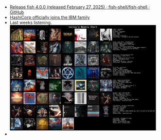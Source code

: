 - [Release fish 4.0.0 (released February 27, 2025) · fish-shell/fish-shell · GitHub](https://github.com/fish-shell/fish-shell/releases/tag/4.0.0)
- [HashiCorp officially joins the IBM family](https://www.hashicorp.com/en/blog/hashicorp-officially-joins-the-ibm-family)
- Last weeks listening.
  ![Last FM Fri 28 Feb.jpg](../assets/Last_FM_Fri_28_Feb_1740687338187_0.jpg)
-